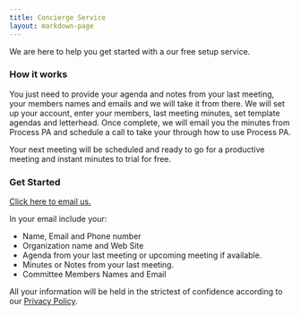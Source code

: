 ```yaml
---
title: Concierge Service
layout: markdown-page
---
```

We are here to help you get started with a our free setup service.

### How it works

You just need to provide your agenda and notes from your last meeting, your members names and emails and we will take it from there. We will set up your account, enter your members, last meeting minutes, set template agendas and letterhead. Once complete, we will email you the minutes from Process PA and schedule a call to take your through how to use Process PA.

Your next meeting will be scheduled and ready to go for a productive meeting and instant minutes to trial for free.

### Get Started

[Click here to email us.](mailto:support@processpa.com?subject=Process%20PA%20Account%20Setup%20Onboarding&body=Hi%20Support%0D%0A%0D%0AI'd%20like%20to%20use%20your%20onboarding%20service%20to%20get%20up%20and%20running.%0D%0A%0D%0AName%3A%0D%0AEmail%3A%0D%0APhone%20number%3A%0D%0AOrganization%20name%3A%0D%0AWeb%20Site%3A%0D%0A%0D%0AAttached%20Agenda%20from%20your%20last%20meeting%20or%20upcoming%20meeting%20if%20available.%0D%0AAttached%20Minutes%20or%20Notes%20from%20your%20last%20meeting.%0D%0A%0D%0AAttached%20or%20below%20Committee%20Members%20Names%20and%20Email%3A%0D%0A%0D%0AThanks!%0D%0A%0D%0A)

In your email include your:

  * Name, Email and Phone number
  * Organization name and Web Site
  * Agenda from your last meeting or upcoming meeting if available.
  * Minutes or Notes from your last meeting.
  * Committee Members Names and Email

All your information will be held in the strictest of confidence according to our [Privacy Policy](http://processpa.com/privacy-policy/).